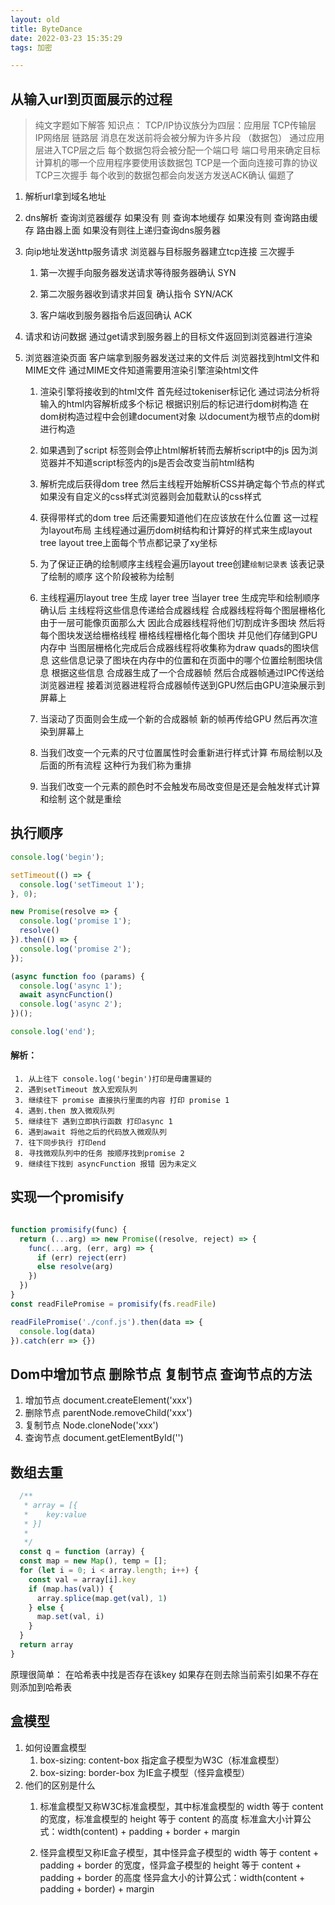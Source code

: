 ```yaml
---
layout: old
title: ByteDance
date: 2022-03-23 15:35:29
tags: 加密

---
```


## 从输入url到页面展示的过程
> 纯文字题如下解答
> 知识点： TCP/IP协议族分为四层：应用层 TCP传输层 IP网络层 链路层
> 消息在发送前将会被分解为许多片段 （数据包） 通过应用层进入TCP层之后 每个数据包将会被分配一个端口号 端口号用来确定目标计算机的哪一个应用程序要使用该数据包
> TCP是一个面向连接可靠的协议 TCP三次握手 每个收到的数据包都会向发送方发送ACK确认 偏题了

1. 解析url拿到域名地址
2. dns解析 查询浏览器缓存 如果没有 则 查询本地缓存 如果没有则 查询路由缓存 路由器上面 如果没有则往上递归查询dns服务器 
3. 向ip地址发送http服务请求 浏览器与目标服务器建立tcp连接 三次握手

   1. 第一次握手向服务器发送请求等待服务器确认 SYN

   2. 第二次服务器收到请求并回复 确认指令 SYN/ACK

   3. 客户端收到服务器指令后返回确认 ACK

4. 请求和访问数据 通过get请求到服务器上的目标文件返回到浏览器进行渲染

5. 浏览器渲染页面 客户端拿到服务器发送过来的文件后 浏览器找到html文件和MIME文件 通过MIME文件知道需要用渲染引擎渲染html文件

   1. 渲染引擎将接收到的html文件 首先经过tokeniser标记化 通过词法分析将输入的html内容解析成多个标记 根据识别后的标记进行dom树构造 在dom树构造过程中会创建document对象 以document为根节点的dom树进行构造

   2. 如果遇到了script 标签则会停止html解析转而去解析script中的js 因为浏览器并不知道script标签内的js是否会改变当前html结构

   3. 解析完成后获得dom tree 然后主线程开始解析CSS并确定每个节点的样式 如果没有自定义的css样式浏览器则会加载默认的css样式

   4. 获得带样式的dom tree 后还需要知道他们在应该放在什么位置 这一过程为layout布局 主线程通过遍历dom树结构和计算好的样式来生成layout tree  layout tree上面每个节点都记录了xy坐标

   5. 为了保证正确的绘制顺序主线程会遍历layout tree创建`绘制记录表` 该表记录了绘制的顺序 这个阶段被称为绘制 

   6. 主线程遍历layout tree 生成 layer tree 当layer tree 生成完毕和绘制顺序确认后 主线程将这些信息传递给合成器线程 合成器线程将每个图层栅格化 由于一层可能像页面那么大 因此合成器线程将他们切割成许多图块 然后将每个图块发送给栅格线程 栅格线程栅格化每个图块 并见他们存储到GPU内存中 当图层栅格化完成后合成器线程将收集称为draw quads的图块信息 这些信息记录了图块在内存中的位置和在页面中的哪个位置绘制图块信息 根据这些信息 合成器生成了一个合成器帧 然后合成器帧通过IPC传送给浏览器进程 接着浏览器进程将合成器帧传送到GPU然后由GPU渲染展示到屏幕上

   7. 当滚动了页面则会生成一个新的合成器帧 新的帧再传给GPU 然后再次渲染到屏幕上 

   8. 当我们改变一个元素的尺寸位置属性时会重新进行样式计算 布局绘制以及后面的所有流程 这种行为我们称为重排

   9.  当我们改变一个元素的颜色时不会触发布局改变但是还是会触发样式计算和绘制 这个就是重绘 



## 执行顺序

```javascript
console.log('begin');

setTimeout(() => {
  console.log('setTimeout 1');
}, 0);

new Promise(resolve => {
  console.log('promise 1');
  resolve()
}).then(() => {
  console.log('promise 2');
});

(async function foo (params) {
  console.log('async 1');
  await asyncFunction()
  console.log('async 2');
})();

console.log('end');
```
#### 解析：
     1. 从上往下 console.log('begin')打印是毋庸置疑的 
     2. 遇到setTimeout 放入宏观队列
     3. 继续往下 promise 直接执行里面的内容 打印 promise 1
     4. 遇到.then 放入微观队列 
     5. 继续往下 遇到立即执行函数 打印async 1 
     6. 遇到await 将他之后的代码放入微观队列
     7. 往下同步执行 打印end
     8. 寻找微观队列中的任务 按顺序找到promise 2
     9. 继续往下找到 asyncFunction 报错 因为未定义


## 实现一个promisify 
```javascript

function promisify(func) {
  return (...arg) => new Promise((resolve, reject) => {
    func(...arg, (err, arg) => {
      if (err) reject(err)
      else resolve(arg)
    })
  })
}
const readFilePromise = promisify(fs.readFile)

readFilePromise('./conf.js').then(data => {
  console.log(data)
}).catch(err => {})

```

## Dom中增加节点 删除节点 复制节点 查询节点的方法

1. 增加节点 document.createElement('xxx')
2. 删除节点 parentNode.removeChild('xxx')
3. 复制节点 Node.cloneNode('xxx')
4. 查询节点 document.getElementById('')


## 数组去重
``` javascript 
  /**
   * array = [{
   *    key:value
   * }]
   * 
   */
  const q = function (array) {
  const map = new Map(), temp = [];
  for (let i = 0; i < array.length; i++) {
    const val = array[i].key
    if (map.has(val)) {
      array.splice(map.get(val), 1)
    } else {
      map.set(val, i)
    }
  }
  return array
}
```
原理很简单： 在哈希表中找是否存在该key 如果存在则去除当前索引如果不存在则添加到哈希表


## 盒模型
1. 如何设置盒模型 
   1. box-sizing: content-box  指定盒子模型为W3C（标准盒模型）
   2. box-sizing: border-box   为IE盒子模型（怪异盒模型）
2. 他们的区别是什么
   1. 标准盒模型又称W3C标准盒模型，其中标准盒模型的 width 等于 content 的宽度，标准盒模型的 height 等于 content 的高度 标准盒大小计算公式：width(content) + padding + border + margin

   1. 怪异盒模型又称IE盒子模型，其中怪异盒子模型的 width 等于 content + padding + border 的宽度，怪异盒子模型的 height 等于 content + padding + border 的高度 怪异盒大小的计算公式：width(content + padding + border) + margin
   
